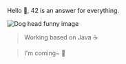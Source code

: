 Hello 👋, 42 is an answer for everything.

![Dog head funny image](https://github.com/bxb100/bxb100/raw/master/png2.png)

> Working based on Java ☕

> I'm coming~ 
